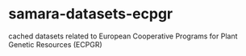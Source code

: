 # samara-datasets-ecpgr
cached datasets related to European Cooperative Programs for Plant Genetic Resources (ECPGR)
